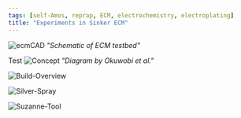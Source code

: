 ```yaml
---
tags: [self-Amos, reprap, ECM, electrochemistry, electroplating]
title: "Experiments in Sinker ECM"
---
```


![ecmCAD](https://i.imgur.com/auGRB7k.png)
*"Schematic of ECM testbed"*

Test
![Concept](https://i.imgur.com/UhelJdu.png)
*"Diagram by Okuwobi et al."*

![Build-Overview](https://i.imgur.com/EghvbqZ.jpg)

![Silver-Spray](https://i.imgur.com/WGS2In8.jpg)

![Suzanne-Tool](https://i.imgur.com/3vxXUz3.jpg)
